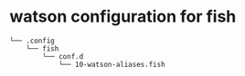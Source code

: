 # watson configuration for fish

    └── .config
        └── fish
            └── conf.d
                └── 10-watson-aliases.fish
